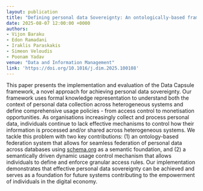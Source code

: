 ```yaml
---
layout: publication
title: "Defining personal data Sovereignty: An ontologically-based framework facilitating subject privacy control"
date: 2025-08-07 12:00:00 +0000
authors:
- Vijon Baraku
- Edon Ramadani
- Iraklis Paraskakis
- Simeon Veloudis
- Poonam Yadav
venue: "Data and Information Management"
link: 'https://doi.org/10.1016/j.dim.2025.100108'
---
```


This paper presents the implementation and evaluation of the Data Capsule framework, a novel approach for achieving personal data sovereignty. Our framework uses formal knowledge representation to understand both the context of personal data collection across heterogeneous systems and define comprehensive usage policies - from access control to monetisation opportunities. As organisations increasingly collect and process personal data, individuals continue to lack effective mechanisms to control how their information is processed and/or shared across heterogeneous systems. We tackle this problem with two key contributions: (1) an ontology-based federation system that allows for seamless federation of personal data across databases using [schema.org](http://schema.org/) as a semantic foundation, and (2) a semantically driven dynamic usage control mechanism that allows individuals to define and enforce granular access rules. Our implementation demonstrates that effective personal data sovereignty can be achieved and serves as a foundation for future systems contributing to the empowerment of individuals in the digital economy.